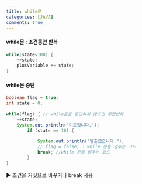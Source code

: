 ```yaml
---
title: while문
categories: [JAVA]
comments: true
---
```


#### while문 : 조건동안 반복

```java
while(state<100) {
	++state;
	plusVariable += state;
}
```


#### while문 중단

```java
boolean flag = true;
int state = 0;
		
while(flag) { // while문을 중단하지 않으면 무한반복 
	++state;
	System.out.println("미로입니다.");
		if (state == 10) {
				
			System.out.println("탈출했습니다.");
			// flag = false; : while 문을 멈추는 코드
			break; //while 문을 멈추는 코드
		}
}

```
▶ 조건을 거짓으로 바꾸거나 break 사용
